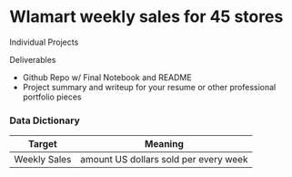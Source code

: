 # Wlamart weekly sales for 45 stores

Individual Projects

Deliverables

- Github Repo w/ Final Notebook and README
- Project summary and writeup for your resume or other professional portfolio pieces


### Data Dictionary
<table>
<thead><tr>
<th>Target</th>
<th>Meaning</th>
</tr>
</thead>
<tbody>
<tr>
<td>Weekly Sales</td>
<td>amount US dollars sold per every week</td>
</tr>
</tbody>
</table>
